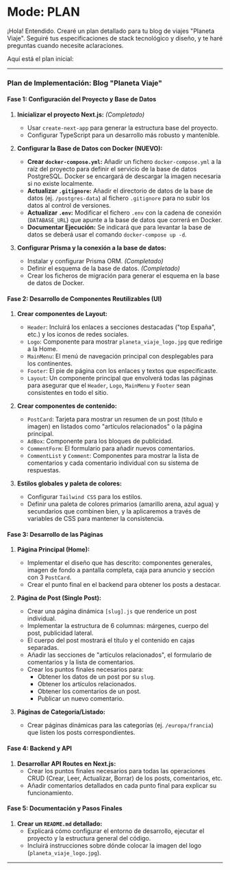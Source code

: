 # Mode: PLAN

¡Hola! Entendido. Crearé un plan detallado para tu blog de viajes "Planeta Viaje". Seguiré tus especificaciones de stack tecnológico y diseño, y te haré preguntas cuando necesite aclaraciones.

Aquí está el plan inicial:

---

### **Plan de Implementación: Blog "Planeta Viaje"**

#### **Fase 1: Configuración del Proyecto y Base de Datos**

1.  **Inicializar el proyecto Next.js:** *(Completado)*
    *   Usar `create-next-app` para generar la estructura base del proyecto.
    *   Configurar TypeScript para un desarrollo más robusto y mantenible.

2.  **Configurar la Base de Datos con Docker (NUEVO):**
    *   **Crear `docker-compose.yml`:** Añadir un fichero `docker-compose.yml` a la raíz del proyecto para definir el servicio de la base de datos PostgreSQL. Docker se encargará de descargar la imagen necesaria si no existe localmente.
    *   **Actualizar `.gitignore`:** Añadir el directorio de datos de la base de datos (ej. `/postgres-data`) al fichero `.gitignore` para no subir los datos al control de versiones.
    *   **Actualizar `.env`:** Modificar el fichero `.env` con la cadena de conexión (`DATABASE_URL`) que apunte a la base de datos que correrá en Docker.
    *   **Documentar Ejecución:** Se indicará que para levantar la base de datos se deberá usar el comando `docker-compose up -d`.

3.  **Configurar Prisma y la conexión a la base de datos:**
    *   Instalar y configurar Prisma ORM. *(Completado)*
    *   Definir el esquema de la base de datos. *(Completado)*
    *   Crear los ficheros de migración para generar el esquema en la base de datos de Docker.

#### **Fase 2: Desarrollo de Componentes Reutilizables (UI)**

1.  **Crear componentes de Layout:**
    *   `Header`: Incluirá los enlaces a secciones destacadas ("top España", etc.) y los iconos de redes sociales.
    *   `Logo`: Componente para mostrar `planeta_viaje_logo.jpg` que redirige a la Home.
    *   `MainMenu`: El menú de navegación principal con desplegables para los continentes.
    *   `Footer`: El pie de página con los enlaces y textos que especificaste.
    *   `Layout`: Un componente principal que envolverá todas las páginas para asegurar que el `Header`, `Logo`, `MainMenu` y `Footer` sean consistentes en todo el sitio.

2.  **Crear componentes de contenido:**
    *   `PostCard`: Tarjeta para mostrar un resumen de un post (título e imagen) en listados como "artículos relacionados" o la página principal.
    *   `AdBox`: Componente para los bloques de publicidad.
    *   `CommentForm`: El formulario para añadir nuevos comentarios.
    *   `CommentList` y `Comment`: Componentes para mostrar la lista de comentarios y cada comentario individual con su sistema de respuestas.

3.  **Estilos globales y paleta de colores:**
    *   Configurar `Tailwind CSS` para los estilos.
    *   Definir una paleta de colores primarios (amarillo arena, azul agua) y secundarios que combinen bien, y la aplicaremos a través de variables de CSS para mantener la consistencia.

#### **Fase 3: Desarrollo de las Páginas**

1.  **Página Principal (Home):**
    *   Implementar el diseño que has descrito: componentes generales, imagen de fondo a pantalla completa, caja para anuncio y sección con 3 `PostCard`.
    *   Crear el punto final en el backend para obtener los posts a destacar.

2.  **Página de Post (Single Post):**
    *   Crear una página dinámica `[slug].js` que renderice un post individual.
    *   Implementar la estructura de 6 columnas: márgenes, cuerpo del post, publicidad lateral.
    *   El cuerpo del post mostrará el título y el contenido en cajas separadas.
    *   Añadir las secciones de "artículos relacionados", el formulario de comentarios y la lista de comentarios.
    *   Crear los puntos finales necesarios para:
        *   Obtener los datos de un post por su `slug`.
        *   Obtener los artículos relacionados.
        *   Obtener los comentarios de un post.
        *   Publicar un nuevo comentario.

3.  **Páginas de Categoría/Listado:**
    *   Crear páginas dinámicas para las categorías (ej. `/europa/francia`) que listen los posts correspondientes.

#### **Fase 4: Backend y API**

1.  **Desarrollar API Routes en Next.js:**
    *   Crear los puntos finales necesarios para todas las operaciones CRUD (Crear, Leer, Actualizar, Borrar) de los posts, comentarios, etc.
    *   Añadir comentarios detallados en cada punto final para explicar su funcionamiento.

#### **Fase 5: Documentación y Pasos Finales**

1.  **Crear un `README.md` detallado:**
    *   Explicará cómo configurar el entorno de desarrollo, ejecutar el proyecto y la estructura general del código.
    *   Incluirá instrucciones sobre dónde colocar la imagen del logo (`planeta_viaje_logo.jpg`).

---
